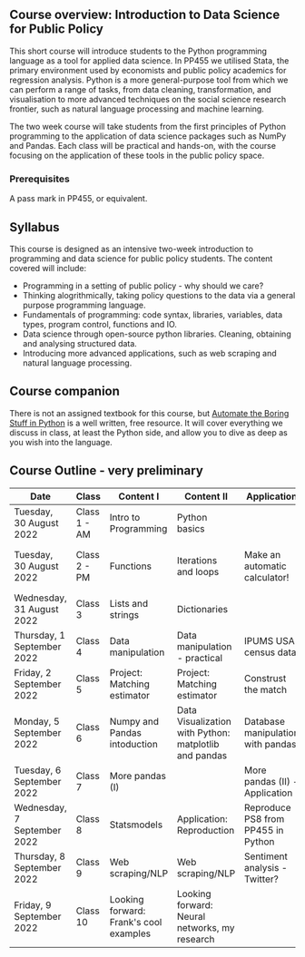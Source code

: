 ## Course overview: Introduction to Data Science for Public Policy
 
This short course will introduce students to the Python programming language as a tool for applied data science. In PP455 we utilised Stata, the primary environment used by economists and public policy academics for regression analysis. Python is a more general-purpose tool from which we can perform a range of tasks, from data cleaning, transformation, and visualisation to more advanced techniques on the social science research frontier, such as natural language processing and machine learning.

The two week course will take students from the first principles of Python programming to the application of data science packages such as NumPy and Pandas. Each class will be practical and hands-on, with the course focusing on the application of these tools in the public policy space. 
 
### Prerequisites 
A pass mark in PP455, or equivalent. 


## Syllabus
This course is designed as an intensive two-week introduction to programming and data science for public policy students. The content covered will include:

- Programming in a setting of public policy - why should we care?
- Thinking alogrithmically, taking policy questions to the data via a general purpose programming language.
- Fundamentals of programming: code syntax, libraries, variables, data types, program control, functions and IO.
- Data science through open-source python libraries. Cleaning, obtaining  and analysing structured data.
- Introducing more advanced applications, such as web scraping and natural language processing.

## Course companion

There is not an assigned textbook for this course, but [Automate the Boring Stuff in Python](https://automatetheboringstuff.com/) is a well written, free resource. It will cover everything we discuss in class, at least the Python side, and allow you to dive as deep as you wish into the language. 

## Course Outline - very preliminary


| Date                        | Class        | Content I                              | Content II                                             | Application                              | Resource                                                                           |
| --------------------------- | ------------ | -------------------------------------- | ----------------------------------------------------- | -------------------------------------- | ---------------------------------------------------------------------------------- |
| Tuesday, 30 August 2022     | Class 1 - AM | Intro to Programming                   | Python basics                                         |                                        |                                                                                    |
| Tuesday, 30 August 2022     | Class 2 - PM | Functions                              | Iterations and loops                                  | Make an automatic calculator!          | [https://github.com/harris-ippp/s18-a02/](https://github.com/harris-ippp/s18-a02/) |
| Wednesday, 31 August 2022   | Class 3      | Lists and strings                      | Dictionaries                                          |                                        |                                                                                    |
| Thursday, 1 September 2022  | Class 4      | Data manipulation                      | Data manipulation - practical                         | IPUMS USA census data  | https://usa.ipums.org/usa/   |
| Friday, 2 September 2022    | Class 5      | Project: Matching estimator        | Project: Matching estimator                       | Construst the match                    |                                                                                    |
| Monday, 5 September 2022    | Class 6      | Numpy and Pandas intoduction           | Data Visualization with Python: matplotlib and pandas | Database manipulation with pandas           | Eurostat: https://ec.europa.eu/eurostat                    |
| Tuesday, 6 September 2022   | Class 7      | More pandas (I)                        |                                                       | More pandas (II) - Application         | O\*NET: https://www.onetonline.org/                                                                        |
| Wednesday, 7 September 2022 | Class 8      | Statsmodels                            | Application: Reproduction                             | Reproduce PS8 from PP455 in Python     |                                                                                    |
| Thursday, 8 September 2022  | Class 9      | Web scraping/NLP                           | Web scraping/NLP                                          |   Sentiment analysis - Twitter?                               |                                                                                    |
| Friday, 9 September 2022    | Class 10     | Looking forward: Frank's cool examples | Looking forward: Neural networks, my research                  |                                        |                                                                                    |